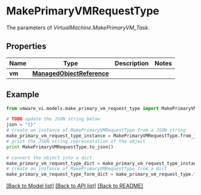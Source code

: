# MakePrimaryVMRequestType

The parameters of *VirtualMachine.MakePrimaryVM_Task*. 

## Properties
Name | Type | Description | Notes
------------ | ------------- | ------------- | -------------
**vm** | [**ManagedObjectReference**](ManagedObjectReference.md) |  | 

## Example

```python
from vmware_vi.models.make_primary_vm_request_type import MakePrimaryVMRequestType

# TODO update the JSON string below
json = "{}"
# create an instance of MakePrimaryVMRequestType from a JSON string
make_primary_vm_request_type_instance = MakePrimaryVMRequestType.from_json(json)
# print the JSON string representation of the object
print MakePrimaryVMRequestType.to_json()

# convert the object into a dict
make_primary_vm_request_type_dict = make_primary_vm_request_type_instance.to_dict()
# create an instance of MakePrimaryVMRequestType from a dict
make_primary_vm_request_type_form_dict = make_primary_vm_request_type.from_dict(make_primary_vm_request_type_dict)
```
[[Back to Model list]](../README.md#documentation-for-models) [[Back to API list]](../README.md#documentation-for-api-endpoints) [[Back to README]](../README.md)


